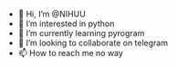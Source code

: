 - 👋 Hi, I’m @NIHUU
- 👀 I’m interested in python
- 🌱 I’m currently learning pyrogram
- 💞️ I’m looking to collaborate on telegram
- 📫 How to reach me no way

<!---
NIHUU/NIHUU is a ✨ special ✨ repository because its `README.md` (this file) appears on your GitHub profile.
You can click the Preview link to take a look at your changes.
--->
